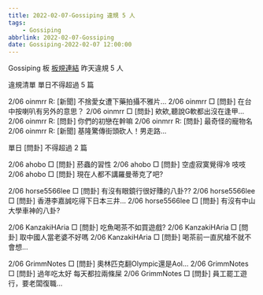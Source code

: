 ```yaml
---
title: 2022-02-07-Gossiping 違規 5 人
tags:
    - Gossiping
abbrlink: 2022-02-07-Gossiping
date: Gossiping-2022-02-07 12:00:00
---
```

Gossiping 板 [板規連結](https://www.ptt.cc/bbs/Gossiping/M.1637425085.A.07D.html)
昨天違規 5 人
<!-- more -->

違規清單
單日不得超過 5 篇

2/06 oinmrr R: [新聞] 不捨愛女遭下藥拍攝不雅片…
2/06 oinmrr □ [問卦] 在台中按喇叭有另外的意思？
2/06 oinmrr □ [問卦] 欸欸,聽說G軟都出沒在逢甲…
2/06 oinmrr R: [問卦] 你們的初戀在幹嘛
2/06 oinmrr R: [問卦] 最奇怪的寵物名
2/06 oinmrr R: [新聞] 基隆驚傳街頭砍人！男走路…

單日 [問卦] 不得超過 2 篇

2/06 ahobo □ [問卦] 菸蟲的習性
2/06 ahobo □ [問卦] 空虛寂寞覺得冷 吱吱
2/06 ahobo □ [問卦] 現在人都不講羅曼蒂克了吧?

2/06 horse5566lee □ [問卦] 有沒有眼鏡行很好賺的八卦??
2/06 horse5566lee □ [問卦] 香港李嘉誠吃得下日本三井…
2/06 horse5566lee □ [問卦] 有沒有中山大學車神的八卦?

2/06 KanzakiHAria □ [問卦] 吃魚喝茶不如買遊戲?
2/06 KanzakiHAria □ [問卦] 取中國人當老婆不好嗎
2/06 KanzakiHAria □ [問卦] 喝茶前一直尻槍不就不會想…

2/06 GrimmNotes □ [問卦] 奧林匹克翻Olympic還是Aol…
2/06 GrimmNotes □ [問卦] 過年吃太好 每天都拉兩條屎
2/06 GrimmNotes □ [問卦] 員工罷工遊行，要老闆復職…